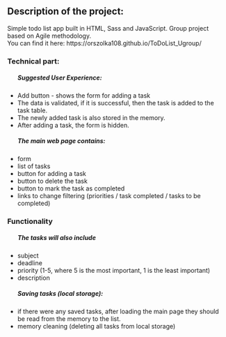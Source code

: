 

<h2>Description of the project:</h2>
Simple todo list app built in HTML, Sass and JavaScript.
Group project based on Agile methodology.
<br>
You can find it here: https://orszolka108.github.io/ToDoList_Ugroup/

<h3>Technical part:</h3>
<ul>
<h5>Suggested User Experience:</h5>
<li>Add button - shows the form for adding a task</li>
<li>The data is validated, if it is successful, then the task is added to the task table.</li>
<li>The newly added task is also stored in the memory.</li>
<li>After adding a task, the form is hidden.</li>
</ul>

<ul>
<h5>The main web page contains:</h5>
<li>form</li>
<li>list of tasks </li>
<li>button for adding a task </li>
<li>button to delete the task</li>
<li>button to mark the task as completed </li>
<li>links to change filtering (priorities / task completed / tasks to be completed)</li>
</ul>

<h3>Functionality</h3>
<ul>
<h5>The tasks will also include</h5>
<li>subject</li>
<li> deadline</li>
<li>priority (1-5, where 5 is the most important, 1 is the least important)</li>
<li>description</li>
</ul>

<ul>
<h5>Saving tasks (local storage):</h5>
<li>if there were any saved tasks, after loading the main page they should be read from the memory to the list.</li>
<li>memory cleaning (deleting all tasks from local storage) </li>
</ul>



    
    
    
   
    
    

